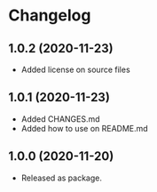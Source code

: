 # Changelog

1.0.2 (2020-11-23)
---
- Added license on source files

1.0.1 (2020-11-23)
---
- Added CHANGES.md
- Added how to use on README.md

1.0.0 (2020-11-20)
---
- Released as package.
